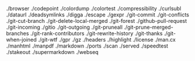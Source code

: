 ./browser
./codepoint
./colordump
./colortest
./compressibility
./curlsubl
./dataurl
./deadsymlinks
./digga
./escape
./gexpr
./git-commit
./git-conflicts
./git-cut-branch
./git-delete-local-merged
./git-forest
./github-pull-request
./git-incoming
./gitio
./git-outgoing
./git-pruneall
./git-prune-merged-branches
./git-rank-contributors
./git-rewrite-history
./git-thanks
./git-when-joined
./git-wtf
./gpr
./gz
./headers
./highlight
./license
./man.cx
./manhtml
./manpdf
./markdown
./ports
./scan
./served
./speedtest
./stakeout
./supermarkdown
./webseq
